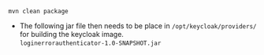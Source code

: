 ```agsl
mvn clean package
```
- The following jar file then needs to be place in ```/opt/keycloak/providers/``` for building the keycloak image.<br>
```loginerrorauthenticator-1.0-SNAPSHOT.jar```